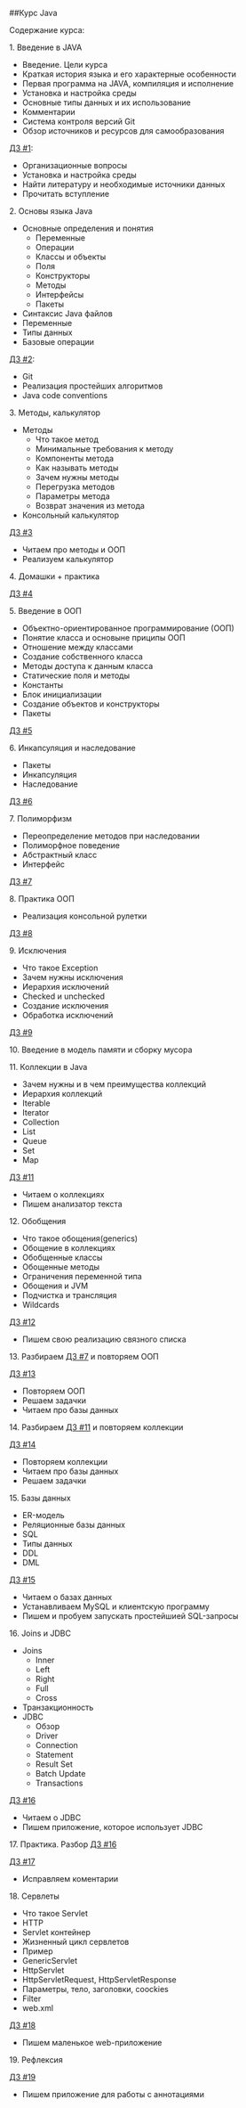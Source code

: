 ##Курс Java

Содержание курса:

1\. Введение в JAVA
 * Введение. Цели курса
 * Краткая история языка и его характерные особенности
 * Первая программа на JAVA, компиляция и исполнение
 * Установка и настройка среды
 * Основные типы данных и их использование
 * Комментарии
 * Система контроля версий Git
 * Обзор источников и ресурсов для самообразования

[ДЗ #1](https://github.com/rxn1d/courses-2-2016/blob/master/module1/module_1_home_work.md):
 * Организационные вопросы
 * Установка и настройка среды
 * Найти литературу и необходимые источники данных
 * Прочитать вступление

2\. Основы языка Java
 * Основные определения и понятия
   * Переменные
   * Операции
   * Классы и объекты
   * Поля
   * Конструкторы
   * Методы
   * Интерфейсы
   * Пакеты
 * Синтаксис Java файлов
 * Переменные
 * Типы данных
 * Базовые операции

[ДЗ #2](https://github.com/rxn1d/courses-2-2016/blob/master/module2/module_2_home_work.md):
 * Git
 * Реализация простейших алгоритмов
 * Java code conventions

3\. Методы, калькулятор
 * Методы
   * Что такое метод
   * Минимальные требования к методу
   * Компоненты метода
   * Как называть методы
   * Зачем нужны методы
   * Перегрузка методов
   * Параметры метода
   * Возврат значения из метода
 * Консольный калькулятор

 [ДЗ #3](https://github.com/rxn1d/courses-2-2016/blob/master/module3/module_3_home_work.md)
 * Читаем про методы и ООП
 * Реализуем калькулятор

4\. Домашки + практика

[ДЗ #4](https://github.com/rxn1d/courses-2-2016/blob/master/module4/module_4_home_work.md)

5\. Введение в ООП
 * Объектно-ориентированное программирование (ООП)
 * Понятие класса и основыне приципы ООП
 * Отношение между классами
 * Создание собственного класса
 * Методы доступа к данным класса
 * Статические поля и методы
 * Константы
 * Блок инициализации
 * Создание объектов и конструкторы
 * Пакеты

[ДЗ #5](https://github.com/rxn1d/courses-2-2016/blob/master/module5/module_5_home_work.md)

6\. Инкапсуляция и наследование
 * Пакеты
 * Инкапсуляция
 * Наследование

[ДЗ #6](https://github.com/rxn1d/courses-2-2016/blob/master/module6/module_6_home_work.md)

7\. Полиморфизм
 * Переопределение методов при наследовании
 * Полиморфное поведение
 * Абстрактный класс
 * Интерфейс

[ДЗ #7](https://github.com/rxn1d/courses-2-2016/blob/master/module7/module_7_home_work.md)

8\. Практика ООП
 * Реализация консольной рулетки

[ДЗ #8](https://github.com/rxn1d/courses-2-2016/blob/master/module8/module_8_home_work.md)

9\. Исключения
 * Что такое Exception
 * Зачем нужны исключения
 * Иерархия исключений
 * Checked и unchecked
 * Создание исключения
 * Обработка исключений

[ДЗ #9](https://github.com/rxn1d/courses-2-2016/blob/master/module9/module_9_home_work.md)

10\. Введение в модель памяти и сборку мусора

11\. Коллекции в Java
 * Зачем нужны и в чем преимущества коллекций
 * Иерархия коллекций
 * Iterable
 * Iterator
 * Collection
 * List
 * Queue
 * Set
 * Map

[ДЗ #11](https://github.com/rxn1d/courses-2-2016/blob/master/module11/module_11_home_work.md)
 * Читаем о коллекциях
 * Пишем анализатор текста

12\. Обобщения
 * Что такое обощения(generics)
 * Обощение в коллекциях
 * Обобщенные классы
 * Обощенные методы
 * Ограничения переменной типа
 * Обощения и JVM
 * Подчистка и трансляция
 * Wildcards

[ДЗ #12](https://github.com/rxn1d/courses-2-2016/blob/master/module12/module_12_home_work.md)
 * Пишем свою реализацию связного списка

13\. Разбираем [ДЗ #7](https://github.com/rxn1d/courses-2-2016/blob/master/module7/module_7_home_work.md)
и повторяем ООП

[ДЗ #13](https://github.com/rxn1d/courses-2-2016/blob/master/module13/module_13_home_work.md)
 * Повторяем ООП
 * Решаем задачки
 * Читаем про базы данных

14\. Разбираем [ДЗ #11](https://github.com/rxn1d/courses-2-2016/blob/master/module11/module_11_home_work.md)
и повторяем коллекции

[ДЗ #14](https://github.com/rxn1d/courses-2-2016/blob/master/module14/module_14_home_work.md)
 * Повторяем коллекции
 * Читаем про базы данных
 * Решаем задачки

15\. Базы данных
 * ER-модель
 * Реляционные базы данных
 * SQL
 * Типы данных
 * DDL
 * DML

[ДЗ #15](https://github.com/rxn1d/courses-2-2016/blob/master/module15/module_15_home_work.md)
 * Читаем о базах данных
 * Устанавливаем MySQL и клиентскую программу
 * Пишем и пробуем запускать простейшией SQL-запросы

16\. Joins и JDBC
 * Joins
   * Inner
   * Left
   * Right
   * Full
   * Cross
 * Транзакционность
 * JDBC
   * Обзор
   * Driver
   * Connection
   * Statement
   * Result Set
   * Batch Update
   * Transactions

[ДЗ #16](https://github.com/rxn1d/courses-2-2016/blob/master/module16/module_16_home_work.md)
 * Читаем о JDBC
 * Пишем приложение, которое использует JDBC

17\. Практика. Разбор [ДЗ #16](https://github.com/rxn1d/courses-2-2016/blob/master/module16/module_16_home_work.md)

[ДЗ #17](https://github.com/rxn1d/courses-2-2016/blob/master/module17/module_17_home_work.md)
 * Исправляем коментарии

18\. Сервлеты
 * Что такое Servlet
 * HTTP
 * Servlet контейнер
 * Жизненный цикл сервлетов
 * Пример
 * GenericServlet
 * HttpServlet
 * HttpServletRequest, HttpServletResponse
 * Параметры, тело, заголовки, coockies
 * Filter
 * web.xml

[ДЗ #18](https://github.com/rxn1d/courses-2-2016/blob/master/module18/module_18_home_work.md)
 * Пишем маленькое web-приложение

19\. Рефлексия

[ДЗ #19](https://github.com/rxn1d/courses-2-2016/blob/master/module19/module_19_home_work.md)
 * Пишем приложение для работы с аннотациями